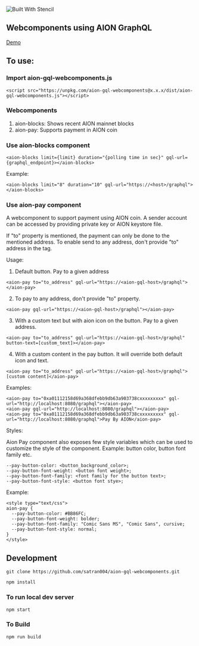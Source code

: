 ![Built With Stencil](https://img.shields.io/badge/-Built%20With%20Stencil-16161d.svg?logo=data%3Aimage%2Fsvg%2Bxml%3Bbase64%2CPD94bWwgdmVyc2lvbj0iMS4wIiBlbmNvZGluZz0idXRmLTgiPz4KPCEtLSBHZW5lcmF0b3I6IEFkb2JlIElsbHVzdHJhdG9yIDE5LjIuMSwgU1ZHIEV4cG9ydCBQbHVnLUluIC4gU1ZHIFZlcnNpb246IDYuMDAgQnVpbGQgMCkgIC0tPgo8c3ZnIHZlcnNpb249IjEuMSIgaWQ9IkxheWVyXzEiIHhtbG5zPSJodHRwOi8vd3d3LnczLm9yZy8yMDAwL3N2ZyIgeG1sbnM6eGxpbms9Imh0dHA6Ly93d3cudzMub3JnLzE5OTkveGxpbmsiIHg9IjBweCIgeT0iMHB4IgoJIHZpZXdCb3g9IjAgMCA1MTIgNTEyIiBzdHlsZT0iZW5hYmxlLWJhY2tncm91bmQ6bmV3IDAgMCA1MTIgNTEyOyIgeG1sOnNwYWNlPSJwcmVzZXJ2ZSI%2BCjxzdHlsZSB0eXBlPSJ0ZXh0L2NzcyI%2BCgkuc3Qwe2ZpbGw6I0ZGRkZGRjt9Cjwvc3R5bGU%2BCjxwYXRoIGNsYXNzPSJzdDAiIGQ9Ik00MjQuNywzNzMuOWMwLDM3LjYtNTUuMSw2OC42LTkyLjcsNjguNkgxODAuNGMtMzcuOSwwLTkyLjctMzAuNy05Mi43LTY4LjZ2LTMuNmgzMzYuOVYzNzMuOXoiLz4KPHBhdGggY2xhc3M9InN0MCIgZD0iTTQyNC43LDI5Mi4xSDE4MC40Yy0zNy42LDAtOTIuNy0zMS05Mi43LTY4LjZ2LTMuNkgzMzJjMzcuNiwwLDkyLjcsMzEsOTIuNyw2OC42VjI5Mi4xeiIvPgo8cGF0aCBjbGFzcz0ic3QwIiBkPSJNNDI0LjcsMTQxLjdIODcuN3YtMy42YzAtMzcuNiw1NC44LTY4LjYsOTIuNy02OC42SDMzMmMzNy45LDAsOTIuNywzMC43LDkyLjcsNjguNlYxNDEuN3oiLz4KPC9zdmc%2BCg%3D%3D&colorA=16161d&style=flat-square)

## Webcomponents using AION GraphQL
[Demo](https://satran004.github.io/aion-gql-webcomponents/)

## To use: 

### Import aion-gql-webcomponents.js

```
<script src="https://unpkg.com/aion-gql-webcomponents@x.x.x/dist/aion-gql-webcomponents.js"></script>
```

### Webcomponents
1. aion-blocks: Shows recent AION mainnet blocks
2. aion-pay: Supports payment in AION coin

### Use aion-blocks component 

```
<aion-blocks limit={limit} duration="{polling time in sec}" gql-url={graphql_endpoint}></aion-blocks>
```
Example:
```
<aion-blocks limit="8" duration="10" gql-url="https://<host>/graphql"></aion-blocks>
```

### Use aion-pay component 
A webcomponent to support payment using AION coin. A sender account can be accessed by providing private key or AION keystore file. 

If "to" property is mentioned, the payment can only be done to the mentioned address. To enable send to any address, don't provide "to" address in the tag.

Usage:

1. Default button. Pay to a given address
```
<aion-pay to="to_address" gql-url="https://<aion-gql-host>/graphql"></aion-pay>
```

2. To pay to any address, don't provide "to" property.

```
<aion-pay gql-url="https://<aion-gql-host>/graphql"></aion-pay>
```

3. With a custom text but with aion icon on the button. Pay to a given address.
```
<aion-pay to="to_address" gql-url="https://<aion-gql-host>/graphql" button-text=[custom_text]></aion-pay>
```

4. With a custom content in the pay button. It will override both default icon and text.
```
<aion-pay to="to_address" gql-url="https://<aion-gql-host>/graphql">[custom content]</aion-pay>
```

Examples:

```
<aion-pay to="0xa01112158d69a368dfebb9db63a903738cxxxxxxxxx" gql-url="http://localhost:8080/graphql"></aion-pay>
<aion-pay gql-url="http://localhost:8080/graphql"></aion-pay>
<aion-pay to="0xa01112158d69a368dfebb9db63a903738cxxxxxxxxx" gql-url="http://localhost:8080/graphql">Pay By AION</aion-pay>
```

Styles:

Aion Pay component also exposes few style variables which can be used to customize the style of the component. Example: button color, button font family etc.

```
--pay-button-color: <button_background_color>;
--pay-button-font-weight: <button font weight>;
--pay-button-font-family: <font family for the button text>;
--pay-button-font-style: <button font stye>;
```
Example:
```
<style type="text/css">
aion-pay {
  --pay-button-color: #BB86FC;
  --pay-button-font-weight: bolder;
  --pay-button-font-family: "Comic Sans MS", "Comic Sans", cursive;
  --pay-button-font-style: normal;
}
</style>

```

## Development

```
git clone https://github.com/satran004/aion-gql-webcomponents.git
```

```
npm install
```

### To run local dev server

```
npm start
```

### To Build
```
npm run build
```
